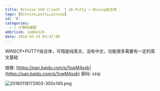 ```yaml
---
title: Bitvise SSH Client  7.36 Putty + Winscp结合体
tags: [Bitvise,putty,winscp]
id: '8'
categories:
  - - 计算机编程
abbrlink: 1ab6e12b
date: 2018-03-24 03:47:00
---
```


WINSCP+PUTTY结合体，可惜是纯英文，没有中文，功能很多需要有一定的英文基础

链接: [https://pan.baidu.com/s/1nwM4sxb](https://pan.baidu.com/s/1nwM4sxb) 密码: xzqi

![20180118172903-300x149.png](http://post.332b.com/usr/uploads/2018/03/2340276161.png "20180118172903-300x149.png")